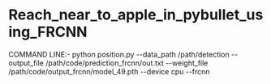 # Reach_near_to_apple_in_pybullet_using_FRCNN

COMMAND LINE:-
python position.py  --data_path /path/detection --output_file /path/code/prediction_frcnn/out.txt --weight_file /path/code/output_frcnn/model_49.pth --device cpu --frcnn
